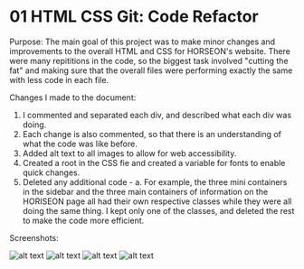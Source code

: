 # 01 HTML CSS Git: Code Refactor

Purpose: 
The main goal of this project was to make minor changes and improvements to the overall HTML and CSS for HORSEON's website. There were many
repititions in the code, so the biggest task involved "cutting the fat" and making sure that the overall files were performing exactly the 
same with less code in each file. 

Changes I made to the document: 
1. I commented and separated each div, and described what each div was doing.
2. Each change is also commented, so that there is an understanding of what the code was like before.
3. Added alt text to all images to allow for web accessibility.
4. Created a root in the CSS fie and created a variable for fonts to enable quick changes. 
5. Deleted any additional code - 
    a. For example, the three mini containers in the sidebar and the three main containers of information on the HORISEON page all had 
    their own respective classes while they were all doing the same thing. I kept only one of the classes, and deleted the rest to make
    the code more efficient. 

Screenshots:

![alt text](assets/images/screenshot1.jpg)
![alt text](assets/images/screenshot2.jpg)
![alt text](assets/images/screenshot3.jpg)
![alt text](assets/images/screenshot4.jpg)